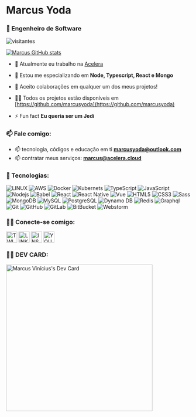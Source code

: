 <h1 align="left">Marcus Yoda</h1>
<h3 align="left">👨 Engenheiro de Software</h3>

![visitantes](https://visitor-badge.glitch.me/badge?page_id=marcusyoda)

[![Marcus GitHub stats](https://github-readme-stats.vercel.app/api?username=marcusyoda&theme=dark&layout=compact)](https://github.com/marcusyoda/github-readme-stats)

- 🔭 Atualmente eu trabalho na [Acelera](https://acelera.cloud)

- 🌱 Estou me especializando em **Node, Typescript, React e Mongo**

- 👯 Aceito colaborações em qualquer um dos meus projetos!

- 👨‍💻 Todos os projetos estão disponíveis em [https://github.com/marcusyoda](https://github.com/marcusyoda)

- ⚡ Fun fact **Eu queria ser um Jedi**
  
  
<h3 align="left">📫 Fale comigo:</h3>  

- 📫 tecnologia, códigos e educação em ti **marcusyoda@outlook.com**
- 📫 contratar meus serviços: **marcus@acelera.cloud**


<h3 align="left">📱 Tecnologias:</h3>

![LINUX](https://img.shields.io/badge/Linux-FCC624?style=flat-square&logo=linux&logoColor=black)
![AWS](https://img.shields.io/badge/Amazon_AWS-FF9900?style=flat-square&logo=amazonaws&logoColor=white)
![Docker](https://img.shields.io/badge/-Docker-2496ED?style=flat-square&logo=docker&logoColor=white)
![Kubernets](https://img.shields.io/badge/kubernetes-326ce5.svg?&style=flat-square&logo=kubernetes&logoColor=white)
![TypeScript](https://img.shields.io/badge/TypeScript-007ACC?style=flat-square&logo=typescript&logoColor=white)
![JavaScript](https://img.shields.io/badge/-JavaScript-black?style=flat-square&logo=javascript)
![Nodejs](https://img.shields.io/badge/-Nodejs-339933?style=flat-square&logo=Node.js&logoColor=white)
![Babel](https://img.shields.io/badge/Babel-F9DC3E?style=flat-square&logo=babel&logoColor=black)
![React](https://img.shields.io/badge/-React-61dafb?style=flat-square&logo=React&logoColor=black)
![React Native](https://img.shields.io/badge/-React%20Native-7159c1?style=flat-square&logo=React&logoColor=white)
![Vue](https://img.shields.io/badge/-Vue-339933?style=flat-square&logo=Vue.js&logoColor=white)
![HTML5](https://img.shields.io/badge/-HTML5-E34F26?style=flat-square&logo=html5&logoColor=white)
![CSS3](https://img.shields.io/badge/-CSS3-1572B6?style=flat-square&logo=css3)
![Sass](https://img.shields.io/badge/-Sass-CC6699?style=flat-square&logo=sass&logoColor=white)
![MongoDB](https://img.shields.io/badge/-MongoDB-black?style=flat-square&logo=mongodb)
![MySQL](https://img.shields.io/badge/-MySQL-4479A1?style=flat-square&logo=mysql&logoColor=white)
![PostgreSQL](https://img.shields.io/badge/-PostgreSQL-336791?style=flat-square&logo=postgresql&logoColor=white)
![Dynamo DB](https://img.shields.io/badge/Amazon%20DynamoDB-4053D6?style=flat-square&logo=Amazon%20DynamoDB&logoColor=white)
![Redis](https://img.shields.io/badge/redis-%23DD0031.svg?&style=flat-square&logo=redis&logoColor=white)
![Graphql](https://img.shields.io/badge/-Grapqhl-D64292?style=flat-square&logo=Graphql&logoColor=white)
![Git](https://img.shields.io/badge/-Git-black?style=flat-square&logo=git)
![GitHub](https://img.shields.io/badge/-GitHub-181717?style=flat-square&logo=github)
![GitLab](https://img.shields.io/badge/-GitLab-181717?style=flat-square&logo=gitlab)
![BitBucket](https://img.shields.io/badge/-BitBucket-darkblue?style=flat-square&logo=bitbucket)
![Webstorm](https://img.shields.io/badge/WebStorm-000000?style=flat-square&logo=WebStorm&logoColor=white)

<h3 align="left">👨‍💻 Conecte-se comigo:</h3>
<p align="left">
<a href="https://twitter.com/yodamarcus" target="blank"><img align="center" src="https://img.icons8.com/fluent/48/000000/twitter.png" alt="TWITTER" height="30"  /></a>
<a href="https://www.linkedin.com/in/marcusyoda/" target="blank"><img align="center" src="https://img.icons8.com/fluent/48/000000/linkedin.png" alt="LINKEDIN" height="30"/></a>
<a href="https://instagram.com/marcusyoda" target="blank"><img align="center" src="https://img.icons8.com/fluent/50/000000/instagram-new.png" alt="INSTAGRAM" height="30" /></a>
<a href="https://www.youtube.com/marcusyoda" target="blank"><img align="center" src="https://img.icons8.com/color/48/000000/youtube-play.png" alt="YOUTUBE" height="30" /></a>
</p>

<h3 align="left">👨‍💻 DEV CARD:</h3>

<a href="https://app.daily.dev/maviniciuus"><img src="https://api.daily.dev/devcards/6202fb3e965b45b6a126237a98a460fb.png?r=695" width="400" alt="Marcus Vinícius's Dev Card"/></a>
